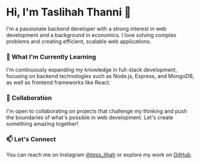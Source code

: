 # Hi, I'm Taslihah Thanni 👋

I'm a passionate backend developer with a strong interest in web development and a background in economics. I love solving complex problems and creating efficient, scalable web applications.

### 🌱 What I'm Currently Learning
I'm continuously expanding my knowledge in full-stack development, focusing on backend technologies such as Node.js, Express, and MongoDB, as well as frontend frameworks like React.

### 💼 Collaboration
I'm open to collaborating on projects that challenge my thinking and push the boundaries of what's possible in web development. Let's create something amazing together!

### 📫 Let's Connect
You can reach me on Instagram [@tess_lihah](https://www.instagram.com/tess_lihah) or explore my work on [GitHub](https://github.com/Tess647).

<!---
Tess647/Tess647 is a ✨ special ✨ repository because its `README.md` (this file) appears on your GitHub profile.
You can click the Preview link to take a look at your changes.
--->

